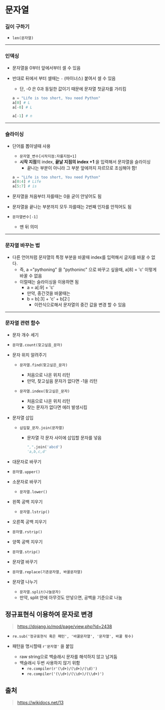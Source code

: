 # 문자열

### 길이 구하기

- `len(문자열)`

---

### 인덱싱

- 문자열을 0부터 앞에서부터 셀 수 있음

- 반대로 뒤에서 부터 셀때는 `-` (마이너스) 붙여서 셀 수 있음

  - 단, -0 은 0과 동일한 값이기 때문에 문자열 첫글자를 가리킴

  ```python
  a = "Life is too short, You need Python"
  a[0] # L
  a[-0] # L
  
  a[-1] # n
  ```

---

### 슬라이싱

- 단어를 뽑아낼때 사용

  - `문자열_변수[시작지점:자를지점+1]`
  - **시작 지점**의 index, **끝날 지점의 index +1** 을 입력해서 문자열을 슬라이싱
    - 끝나는 부분이 아니라 그 부분 앞에까지 자르므로 조심해야 함!

  ```python
  a = "Life is too short, You need Python"
  a[0:4] # Life
  a[5:7] # is
  ```

- 문자열을 처음부터 자를때는 0을 굳이 안넣어도 됨

- 문자열을 끝나는 부분까지 모두 자를때는 2번째 인자를 안적어도 됨

- `문자열변수[-1]`

  - 맨 뒤 의미

---

### 문자열 바꾸는 법

- 다른 언어처럼 문자열의 특정 부분을 바꿀때 index를 입력해서 글자를 바꿀 수 없다.
  - 즉, a ="pythoning" 을 "pythoninc" 으로 바꾸고 싶을때, a[8] = 'c' 이렇게 바꿀 수 없음
  - 이럴때는 슬라이싱을 이용하면 됨
    - a = a[:9] + 'c'
    - 만약, 중간것을 바꿀때는
    - b = b[:3] + 'c' + b[2:] 
      - 이런식으로해서 문자열의 중간 값을 변경 할 수 있음

---

### 문자열 관련 함수

- 문자 개수 세기
  
- `문자열.count(찾고싶음_문자)`
  
- 문자 위치 알려주기

  - `문자열.find(찾고싶은_문자)`
    - 처음으로 나온 위치 리턴
    - 만약, 찾고싶음 문자가 없다면 -1을 리턴

  - `문자열.index(찾고싶은_문자)`
    - 처음으로 나온 위치 리턴
    - 찾는 문자가 없다면 에러 발생시킴

- 문자열 삽입

  - `삽입할_문자.join(문자열)`

    - 문자열 각 문자 사이에 삽입할 문자를 넣음

      ```python
      ",".join('abcd')
      'a,b,c,d'
      ```

- 대문자로 바꾸기
  
- `문자열.upper()`
  
- 소문자로 바꾸기
  
  - `문자열.lower()`
- 왼쪽 공백 지우기
  
  - `문자열.lstrip()`
- 오른쪽 공백 지우기
  
- `문자열.rstrip()`
  
- 양쪽 공백 지우기
  
- `문자열.strip()`
  
- 문자열 바꾸기
  
- `문자열.replace(기존문자열, 바꿀문자열)`
  
- 문자열 나누기
  - `문자열.split(나눌문자)`
  - 만약, split 안에 아무것도 안넣으면, 공백을 기준으로 나눔



## 정규표현식 이용하여 문자로 변경

> https://dojang.io/mod/page/view.php?id=2438

- `re.sub('정규표현식 혹은 패턴', '바꿀문자열', '문자열', 바꿀 횟수)`

- 패턴을 명시할때 `r'문자열'` 을 붙임
  - raw string으로 백슬래시 문자를 해석하지 않고 남겨둠
  - 백슬래시 두번 사용하지 않기 위함
    - `re.compiler(r'(\d+)/(\d+)/(\d)')`
    - `re.compiler('(\\d+)/(\\d+)/(\\d+)')`



## 출처

> https://wikidocs.net/13